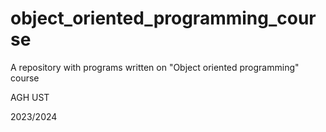 # object_oriented_programming_course

A repository with programs written on "Object oriented programming" course

AGH UST

2023/2024

